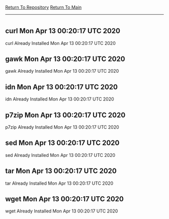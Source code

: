 [Return To Repository](https://github.com/deathbybandaid/piholeparser/)
[Return To Main](https://github.com/deathbybandaid/piholeparser/blob/master/RecentRunLogs/Mainlog.md)
____________________________________
# 
## curl Mon Apr 13 00:20:17 UTC 2020
curl Already Installed Mon Apr 13 00:20:17 UTC 2020
## gawk Mon Apr 13 00:20:17 UTC 2020
gawk Already Installed Mon Apr 13 00:20:17 UTC 2020
## idn Mon Apr 13 00:20:17 UTC 2020
idn Already Installed Mon Apr 13 00:20:17 UTC 2020
## p7zip Mon Apr 13 00:20:17 UTC 2020
p7zip Already Installed Mon Apr 13 00:20:17 UTC 2020
## sed Mon Apr 13 00:20:17 UTC 2020
sed Already Installed Mon Apr 13 00:20:17 UTC 2020
## tar Mon Apr 13 00:20:17 UTC 2020
tar Already Installed Mon Apr 13 00:20:17 UTC 2020
## wget Mon Apr 13 00:20:17 UTC 2020
wget Already Installed Mon Apr 13 00:20:17 UTC 2020
